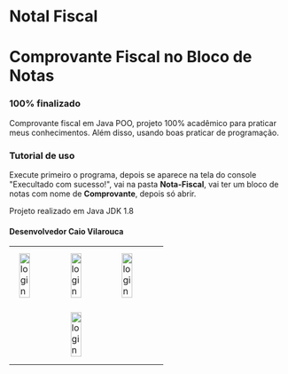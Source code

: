 # Notal Fiscal
 
<h1>Comprovante Fiscal no Bloco de Notas</h1>
<h3>100% finalizado</h3>
<p>Comprovante fiscal em Java POO, projeto 100% acadêmico para praticar meus conhecimentos. Além disso, usando boas praticar de programação.</p>
<h3><strong>Tutorial de uso</strong></h3>
<p>Execute primeiro o programa, depois se aparece na tela do console "Execultado com sucesso!", vai na pasta <strong>Nota-Fiscal</strong>, vai ter um bloco de notas com nome de <strong>Comprovante</strong>, depois só abrir.</p>
<p>Projeto realizado em Java JDK 1.8</p>
<h4>Desenvolvedor Caio Vilarouca</h4>
<center>
   <table>
     <tr>
       <td>
          <img alt="login" height="50%" style="margin: 10px" src="https://github.com/CaioVilarouca/Nota-Fiscal/blob/main/0.png"/>
       </td>
       <td>
          <img alt="login" height="50%" style="margin: 10px" src="https://github.com/CaioVilarouca/Nota-Fiscal/blob/main/1.png"/>
       </td>
       <td>
          <img alt="login" height="50%" style="margin: 10px" src="https://github.com/CaioVilarouca/Nota-Fiscal/blob/main/2.png"/>
       </td>
     </tr>
     <tr>
      <td> </td>
       <td>
         <img alt="login" height="50%" style="margin: 10px" src="https://github.com/CaioVilarouca/Nota-Fiscal/blob/main/bloco%20de%20notas.PNG"/> 
       </td>
       <td> </td>
     </tr>
   </table>
</center>
